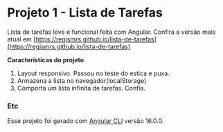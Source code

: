# Projeto 1 - Lista de Tarefas

Lista de tarefas leve e funcional feita com Angular.
Confira a versão mais atual em [https://regismrs.github.io/lista-de-tarefas](https://regismrs.github.io/lista-de-tarefas)

**Características do projeto**

1. Layout responsivo. Passou no teste do estica e puxa.
2. Armazena a lista no navegador(localStorage)
3. Comporta um lista infinita de tarefas. Confia. 

### Etc
Esse projeto foi gerado com [Angular CLI](https://github.com/angular/angular-cli) versão 16.0.0.
